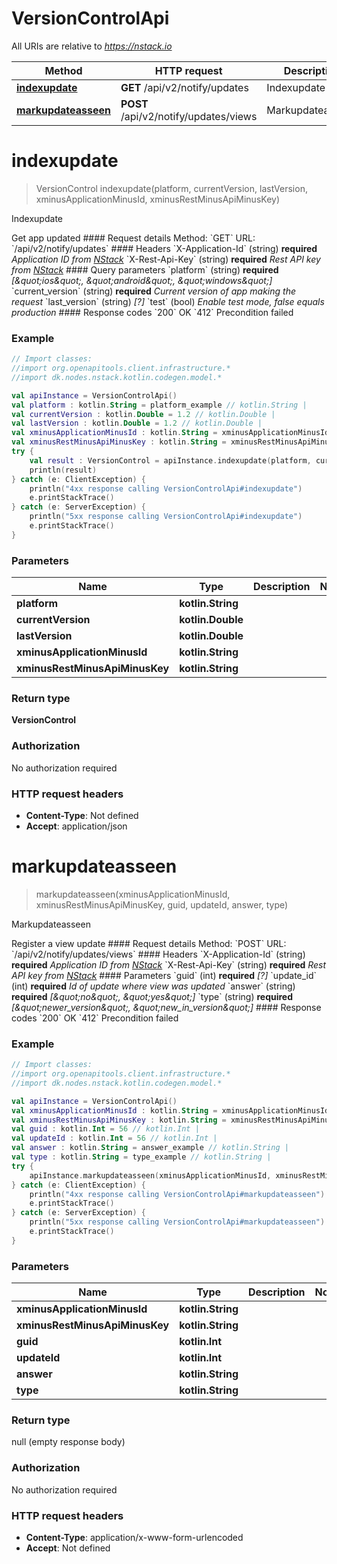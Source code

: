 # VersionControlApi

All URIs are relative to *https://nstack.io*

Method | HTTP request | Description
------------- | ------------- | -------------
[**indexupdate**](VersionControlApi.md#indexupdate) | **GET** /api/v2/notify/updates | Indexupdate
[**markupdateasseen**](VersionControlApi.md#markupdateasseen) | **POST** /api/v2/notify/updates/views | Markupdateasseen


<a name="indexupdate"></a>
# **indexupdate**
> VersionControl indexupdate(platform, currentVersion, lastVersion, xminusApplicationMinusId, xminusRestMinusApiMinusKey)

Indexupdate

Get app updated  #### Request details Method:    &#x60;GET&#x60;  URL:    &#x60;/api/v2/notify/updates&#x60;  #### Headers  &#x60;X-Application-Id&#x60; (string) **required** _Application ID from [NStack](https://nstack.io)_  &#x60;X-Rest-Api-Key&#x60; (string) **required** _Rest API key from [NStack](https://nstack.io)_  #### Query parameters &#x60;platform&#x60; (string) **required** _[\&quot;ios\&quot;, \&quot;android\&quot;, \&quot;windows\&quot;]_  &#x60;current_version&#x60; (string) **required** _Current version of app making the request_  &#x60;last_version&#x60; (string) _[?]_  &#x60;test&#x60; (bool) _Enable test mode, false equals production_  #### Response codes &#x60;200&#x60; OK  &#x60;412&#x60; Precondition failed

### Example
```kotlin
// Import classes:
//import org.openapitools.client.infrastructure.*
//import dk.nodes.nstack.kotlin.codegen.model.*

val apiInstance = VersionControlApi()
val platform : kotlin.String = platform_example // kotlin.String | 
val currentVersion : kotlin.Double = 1.2 // kotlin.Double | 
val lastVersion : kotlin.Double = 1.2 // kotlin.Double | 
val xminusApplicationMinusId : kotlin.String = xminusApplicationMinusId_example // kotlin.String | 
val xminusRestMinusApiMinusKey : kotlin.String = xminusRestMinusApiMinusKey_example // kotlin.String | 
try {
    val result : VersionControl = apiInstance.indexupdate(platform, currentVersion, lastVersion, xminusApplicationMinusId, xminusRestMinusApiMinusKey)
    println(result)
} catch (e: ClientException) {
    println("4xx response calling VersionControlApi#indexupdate")
    e.printStackTrace()
} catch (e: ServerException) {
    println("5xx response calling VersionControlApi#indexupdate")
    e.printStackTrace()
}
```

### Parameters

Name | Type | Description  | Notes
------------- | ------------- | ------------- | -------------
 **platform** | **kotlin.String**|  |
 **currentVersion** | **kotlin.Double**|  |
 **lastVersion** | **kotlin.Double**|  |
 **xminusApplicationMinusId** | **kotlin.String**|  |
 **xminusRestMinusApiMinusKey** | **kotlin.String**|  |

### Return type

**VersionControl**

### Authorization

No authorization required

### HTTP request headers

 - **Content-Type**: Not defined
 - **Accept**: application/json

<a name="markupdateasseen"></a>
# **markupdateasseen**
> markupdateasseen(xminusApplicationMinusId, xminusRestMinusApiMinusKey, guid, updateId, answer, type)

Markupdateasseen

Register a view update  #### Request details Method:    &#x60;POST&#x60;  URL:    &#x60;/api/v2/notify/updates/views&#x60;  #### Headers  &#x60;X-Application-Id&#x60; (string) **required** _Application ID from [NStack](https://nstack.io)_  &#x60;X-Rest-Api-Key&#x60; (string) **required** _Rest API key from [NStack](https://nstack.io)_  #### Parameters &#x60;guid&#x60; (int) **required** _[?]_  &#x60;update_id&#x60; (int) **required** _Id of update where view was updated_  &#x60;answer&#x60; (string) **required** _[\&quot;no\&quot;, \&quot;yes\&quot;]_  &#x60;type&#x60; (string) **required** _[\&quot;newer_version\&quot;, \&quot;new_in_version\&quot;]_   #### Response codes &#x60;200&#x60; OK  &#x60;412&#x60; Precondition failed

### Example
```kotlin
// Import classes:
//import org.openapitools.client.infrastructure.*
//import dk.nodes.nstack.kotlin.codegen.model.*

val apiInstance = VersionControlApi()
val xminusApplicationMinusId : kotlin.String = xminusApplicationMinusId_example // kotlin.String | 
val xminusRestMinusApiMinusKey : kotlin.String = xminusRestMinusApiMinusKey_example // kotlin.String | 
val guid : kotlin.Int = 56 // kotlin.Int | 
val updateId : kotlin.Int = 56 // kotlin.Int | 
val answer : kotlin.String = answer_example // kotlin.String | 
val type : kotlin.String = type_example // kotlin.String | 
try {
    apiInstance.markupdateasseen(xminusApplicationMinusId, xminusRestMinusApiMinusKey, guid, updateId, answer, type)
} catch (e: ClientException) {
    println("4xx response calling VersionControlApi#markupdateasseen")
    e.printStackTrace()
} catch (e: ServerException) {
    println("5xx response calling VersionControlApi#markupdateasseen")
    e.printStackTrace()
}
```

### Parameters

Name | Type | Description  | Notes
------------- | ------------- | ------------- | -------------
 **xminusApplicationMinusId** | **kotlin.String**|  |
 **xminusRestMinusApiMinusKey** | **kotlin.String**|  |
 **guid** | **kotlin.Int**|  |
 **updateId** | **kotlin.Int**|  |
 **answer** | **kotlin.String**|  |
 **type** | **kotlin.String**|  |

### Return type

null (empty response body)

### Authorization

No authorization required

### HTTP request headers

 - **Content-Type**: application/x-www-form-urlencoded
 - **Accept**: Not defined

